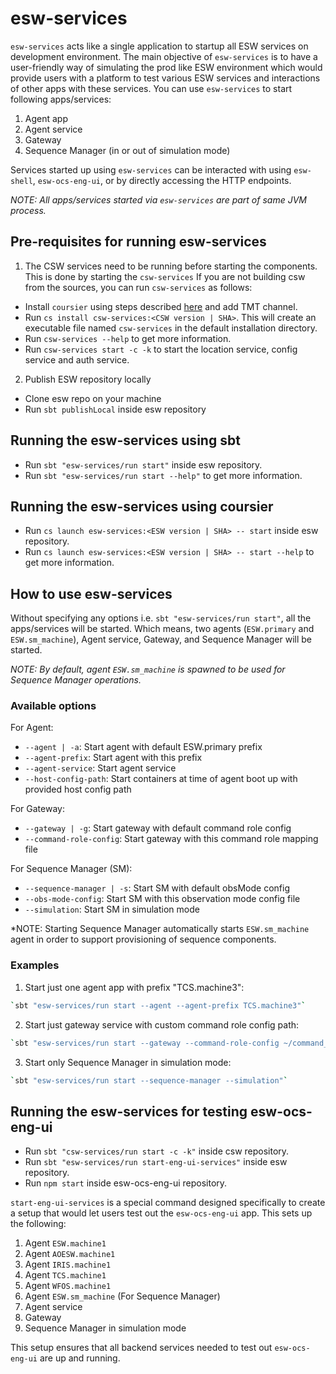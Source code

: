 # esw-services

`esw-services` acts like a single application to startup all ESW services on development environment. The main objective 
of `esw-services` is to have a user-friendly way of simulating the prod like ESW environment which would provide users with 
a platform to test various ESW services and interactions of other apps with these services. You can use `esw-services` to 
start following apps/services:

1. Agent app
2. Agent service
3. Gateway
4. Sequence Manager (in or out of simulation mode)

Services started up using `esw-services` can be interacted with using `esw-shell`, `esw-ocs-eng-ui`, or by directly 
accessing the HTTP endpoints.

*NOTE: All apps/services started via `esw-services` are part of same JVM process.* 


## Pre-requisites for running esw-services

1. The CSW services need to be running before starting the components.
This is done by starting the `csw-services`
If you are not building csw from the sources, you can run `csw-services` as follows:

- Install `coursier` using steps described [here](https://tmtsoftware.github.io/csw/apps/csinstallation.html) and add TMT channel.
- Run `cs install csw-services:<CSW version | SHA>`. This will create an executable file named `csw-services` in the default installation directory.
- Run `csw-services --help` to get more information.
- Run `csw-services start -c -k` to start the location service, config service and auth service.

2. Publish ESW repository locally
- Clone esw repo on your machine
- Run `sbt publishLocal` inside esw repository


## Running the esw-services using sbt

- Run `sbt "esw-services/run start"` inside esw repository.
- Run `sbt "esw-services/run start --help"` to get more information.

## Running the esw-services using coursier

- Run `cs launch esw-services:<ESW version | SHA> -- start` inside esw repository.
- Run `cs launch esw-services:<ESW version | SHA> -- start --help` to get more information.

## How to use esw-services

Without specifying any options i.e. `sbt "esw-services/run start"`, all the apps/services will be started. Which means, 
two agents (`ESW.primary` and `ESW.sm_machine`), Agent service, Gateway, and Sequence Manager will be started.

*NOTE: By default, agent `ESW.sm_machine` is spawned to be used for Sequence Manager operations.*

### Available options

For Agent:
- `--agent | -a`: Start agent with default ESW.primary prefix
- `--agent-prefix`: Start agent with this prefix
- `--agent-service`: Start agent service
- `--host-config-path`: Start containers at time of agent boot up with provided host config path

For Gateway:
- `--gateway | -g`: Start gateway with default command role config
- `--command-role-config`: Start gateway with this command role mapping file

For Sequence Manager (SM):
- `--sequence-manager | -s`: Start SM with default obsMode config
- `--obs-mode-config`: Start SM with this observation mode config file
- `--simulation`: Start SM in simulation mode

*NOTE: Starting Sequence Manager automatically starts `ESW.sm_machine` agent in order to support provisioning of sequence 
components.

### Examples

1. Start just one agent app with prefix "TCS.machine3":
```bash
`sbt "esw-services/run start --agent --agent-prefix TCS.machine3"`
```
   
2. Start just gateway service with custom command role config path:
```bash
`sbt "esw-services/run start --gateway --command-role-config ~/command_role.conf"`
```

3. Start only Sequence Manager in simulation mode:
```bash
`sbt "esw-services/run start --sequence-manager --simulation"`
```

## Running the esw-services for testing esw-ocs-eng-ui

- Run `sbt "csw-services/run start -c -k"` inside csw repository.
- Run `sbt "esw-services/run start-eng-ui-services"` inside esw repository.
- Run `npm start` inside esw-ocs-eng-ui repository.

`start-eng-ui-services` is a special command designed specifically to create a setup that would let users test out the 
`esw-ocs-eng-ui` app. This sets up the following:
1. Agent `ESW.machine1`
2. Agent `AOESW.machine1`
3. Agent `IRIS.machine1`
4. Agent `TCS.machine1`
5. Agent `WFOS.machine1`
6. Agent `ESW.sm_machine` (For Sequence Manager)
7. Agent service
8. Gateway
9. Sequence Manager in simulation mode

This setup ensures that all backend services needed to test out `esw-ocs-eng-ui` are up and running.

